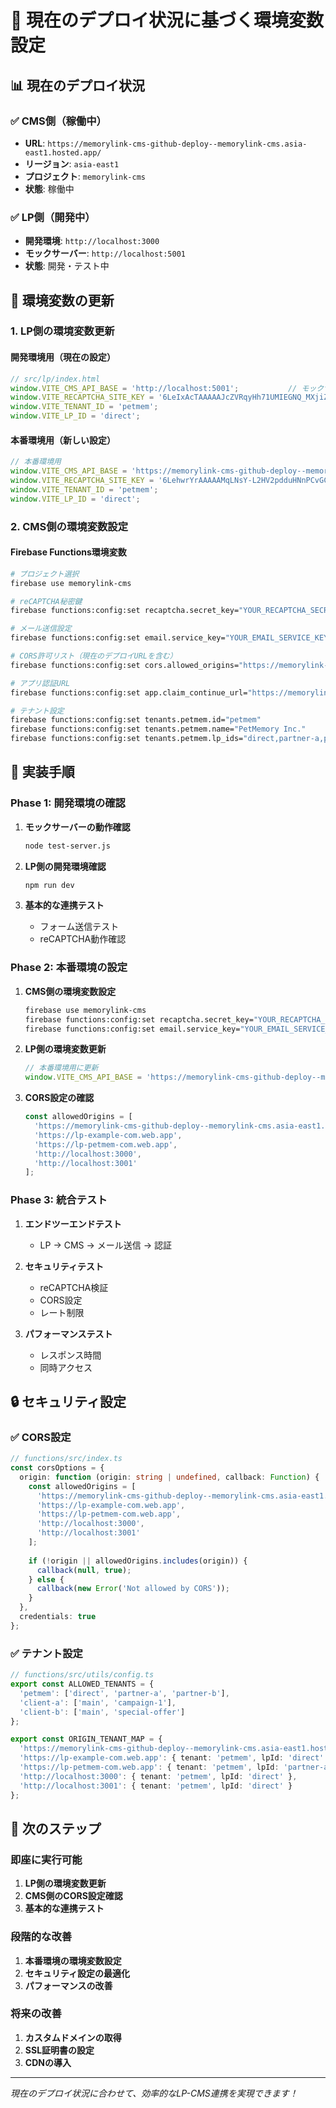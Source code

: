 # 🔧 現在のデプロイ状況に基づく環境変数設定

## 📊 **現在のデプロイ状況**

### **✅ CMS側（稼働中）**
- **URL**: `https://memorylink-cms-github-deploy--memorylink-cms.asia-east1.hosted.app/`
- **リージョン**: `asia-east1`
- **プロジェクト**: `memorylink-cms`
- **状態**: 稼働中

### **✅ LP側（開発中）**
- **開発環境**: `http://localhost:3000`
- **モックサーバー**: `http://localhost:5001`
- **状態**: 開発・テスト中

## 🔧 **環境変数の更新**

### **1. LP側の環境変数更新**

#### **開発環境用（現在の設定）**
```javascript
// src/lp/index.html
window.VITE_CMS_API_BASE = 'http://localhost:5001';           // モックサーバー
window.VITE_RECAPTCHA_SITE_KEY = '6LeIxAcTAAAAAJcZVRqyHh71UMIEGNQ_MXjiZKhI';  // テストキー
window.VITE_TENANT_ID = 'petmem';
window.VITE_LP_ID = 'direct';
```

#### **本番環境用（新しい設定）**
```javascript
// 本番環境用
window.VITE_CMS_API_BASE = 'https://memorylink-cms-github-deploy--memorylink-cms.asia-east1.hosted.app';
window.VITE_RECAPTCHA_SITE_KEY = '6LehwrYrAAAAAMqLNsY-L2HV2pdduHNnPCvGCV3S';  // 本番キー
window.VITE_TENANT_ID = 'petmem';
window.VITE_LP_ID = 'direct';
```

### **2. CMS側の環境変数設定**

#### **Firebase Functions環境変数**
```bash
# プロジェクト選択
firebase use memorylink-cms

# reCAPTCHA秘密鍵
firebase functions:config:set recaptcha.secret_key="YOUR_RECAPTCHA_SECRET"

# メール送信設定
firebase functions:config:set email.service_key="YOUR_EMAIL_SERVICE_KEY"

# CORS許可リスト（現在のデプロイURLを含む）
firebase functions:config:set cors.allowed_origins="https://memorylink-cms-github-deploy--memorylink-cms.asia-east1.hosted.app,https://lp-example-com.web.app,https://lp-petmem-com.web.app,http://localhost:3000,http://localhost:3001"

# アプリ認証URL
firebase functions:config:set app.claim_continue_url="https://memorylink-cms-github-deploy--memorylink-cms.asia-east1.hosted.app/claim"

# テナント設定
firebase functions:config:set tenants.petmem.id="petmem"
firebase functions:config:set tenants.petmem.name="PetMemory Inc."
firebase functions:config:set tenants.petmem.lp_ids="direct,partner-a,partner-b"
```

## 🚀 **実装手順**

### **Phase 1: 開発環境の確認**
1. **モックサーバーの動作確認**
   ```bash
   node test-server.js
   ```

2. **LP側の開発環境確認**
   ```bash
   npm run dev
   ```

3. **基本的な連携テスト**
   - フォーム送信テスト
   - reCAPTCHA動作確認

### **Phase 2: 本番環境の設定**
1. **CMS側の環境変数設定**
   ```bash
   firebase use memorylink-cms
   firebase functions:config:set recaptcha.secret_key="YOUR_RECAPTCHA_SECRET"
   firebase functions:config:set email.service_key="YOUR_EMAIL_SERVICE_KEY"
   ```

2. **LP側の環境変数更新**
   ```javascript
   // 本番環境用に更新
   window.VITE_CMS_API_BASE = 'https://memorylink-cms-github-deploy--memorylink-cms.asia-east1.hosted.app';
   ```

3. **CORS設定の確認**
   ```typescript
   const allowedOrigins = [
     'https://memorylink-cms-github-deploy--memorylink-cms.asia-east1.hosted.app',
     'https://lp-example-com.web.app',
     'https://lp-petmem-com.web.app',
     'http://localhost:3000',
     'http://localhost:3001'
   ];
   ```

### **Phase 3: 統合テスト**
1. **エンドツーエンドテスト**
   - LP → CMS → メール送信 → 認証

2. **セキュリティテスト**
   - reCAPTCHA検証
   - CORS設定
   - レート制限

3. **パフォーマンステスト**
   - レスポンス時間
   - 同時アクセス

## 🔒 **セキュリティ設定**

### **✅ CORS設定**
```typescript
// functions/src/index.ts
const corsOptions = {
  origin: function (origin: string | undefined, callback: Function) {
    const allowedOrigins = [
      'https://memorylink-cms-github-deploy--memorylink-cms.asia-east1.hosted.app',
      'https://lp-example-com.web.app',
      'https://lp-petmem-com.web.app',
      'http://localhost:3000',
      'http://localhost:3001'
    ];
    
    if (!origin || allowedOrigins.includes(origin)) {
      callback(null, true);
    } else {
      callback(new Error('Not allowed by CORS'));
    }
  },
  credentials: true
};
```

### **✅ テナント設定**
```typescript
// functions/src/utils/config.ts
export const ALLOWED_TENANTS = {
  'petmem': ['direct', 'partner-a', 'partner-b'],
  'client-a': ['main', 'campaign-1'],
  'client-b': ['main', 'special-offer']
};

export const ORIGIN_TENANT_MAP = {
  'https://memorylink-cms-github-deploy--memorylink-cms.asia-east1.hosted.app': { tenant: 'petmem', lpId: 'direct' },
  'https://lp-example-com.web.app': { tenant: 'petmem', lpId: 'direct' },
  'https://lp-petmem-com.web.app': { tenant: 'petmem', lpId: 'partner-a' },
  'http://localhost:3000': { tenant: 'petmem', lpId: 'direct' },
  'http://localhost:3001': { tenant: 'petmem', lpId: 'direct' }
};
```

## 🎯 **次のステップ**

### **即座に実行可能**
1. **LP側の環境変数更新**
2. **CMS側のCORS設定確認**
3. **基本的な連携テスト**

### **段階的な改善**
1. **本番環境の環境変数設定**
2. **セキュリティ設定の最適化**
3. **パフォーマンスの改善**

### **将来の改善**
1. **カスタムドメインの取得**
2. **SSL証明書の設定**
3. **CDNの導入**

---

*現在のデプロイ状況に合わせて、効率的なLP-CMS連携を実現できます！*
